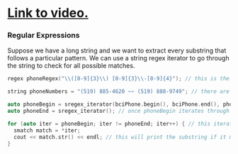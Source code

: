 # [Link to video.](https://www.youtube.com/watch?v=lmrjGtq1-1A&list=PLVD25niNi0Bklbh7Po--kFFLXFxxoIDUJ)

### Regular Expressions

Suppose we have a long string and we want to extract every substring that follows a particular pattern. We can use a string regex iterator to go through the string to check for all possible matches.

```cpp
regex phoneRegex("\\([0-9]{3}\\) [0-9]{3}\\-[0-9]{4}"); // this is the pattern for phone numbers that looks like this: (___) ___-___

string phoneNumbers = "(519) 885-4620 ~~ (519) 888-9749"; // there are two phone numbers in here we want to extract

auto phoneBegin = sregex_iterator(bciPhone.begin(), bciPhone.end(), phoneRegex);
auto phoneEnd = sregex_iterator(); // once phoneBegin iterates through the entire string, it will be equivalent to the default sregex iterator

for (auto iter = phoneBegin; iter != phoneEnd; iter++) { // this iterator will go through the string to check for matches
  smatch match = *iter; 
  cout << match.str() << endl; // this will print the substring if it matches the pattern
}
```
